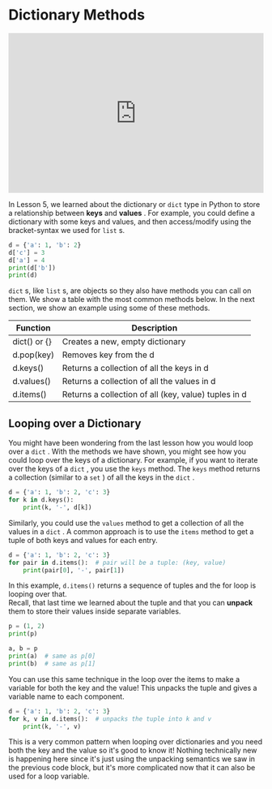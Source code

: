 # Dictionary Methods

<div style="position: relative; padding-bottom: 62.5%; height: 0;">
    <iframe src="https://www.loom.com/embed/cc2e27f4df774142a4aa2d232a40bcb3" frameborder="0" webkitallowfullscreen mozallowfullscreen allowfullscreen style="position: absolute; top: 0; left: 0; width: 100%; height: 100%;"></iframe>
</div>

In Lesson 5, we learned about the dictionary or `dict` type in Python to store a relationship between **keys** and **values** . For example, you could define a dictionary with some keys and values, and then access/modify using the bracket-syntax we used for `list` s.  
```py
d = {'a': 1, 'b': 2}
d['c'] = 3
d['a'] = 4
print(d['b'])
print(d)
```

`dict` s, like `list` s, are objects so they also have methods you can call on them. We show a table with the most common methods below. In the next section, we show an example using some of these methods.  

|  Function  |                    Description                     |
|------------|----------------------------------------------------|
|dict() or {}|Creates a new, empty dictionary                     |
|d.pop(key)  |Removes key from the d                              |
|d.keys()    |Returns a collection of all the keys in d           |
|d.values()  |Returns a collection of all the values in d         |
|d.items()   |Returns a collection of all (key, value) tuples in d|

##  Looping over a Dictionary  

You might have been wondering from the last lesson how you would loop over a `dict` . With the methods we have shown, you might see how you could loop over the keys of a dictionary. For example, if you want to iterate over the keys of a `dict` , you use the `keys` method. The `keys` method returns a collection (similar to a `set` ) of all the keys in the `dict` .  
```py
d = {'a': 1, 'b': 2, 'c': 3}
for k in d.keys():
    print(k, '-', d[k])
```

Similarly, you could use the `values` method to get a collection of all the values in a `dict` . A common approach is to use the `items` method to get a tuple of both keys and values for each entry.  
```py
d = {'a': 1, 'b': 2, 'c': 3}
for pair in d.items():  # pair will be a tuple: (key, value)
    print(pair[0], '-', pair[1])
```

In this example, `d.items()` returns a sequence of tuples and the for loop is looping over that.  
Recall, that last time we learned about the tuple and that you can **unpack** them to store their values inside separate variables.  
```py
p = (1, 2)
print(p)

a, b = p
print(a)  # same as p[0]
print(b)  # same as p[1]
```

You can use this same technique in the loop over the items to make a variable for both the key and the value!  This unpacks the tuple and gives a variable name to each component.  
```py
d = {'a': 1, 'b': 2, 'c': 3}
for k, v in d.items():  # unpacks the tuple into k and v
    print(k, '-', v)
```

This is a very common pattern when looping over dictionaries and you need both the key and the value so it's good to know it! Nothing technically new is happening here since it's just using the unpacking semantics we saw in the previous code block, but it's more complicated now that it can also be used for a loop variable.  
